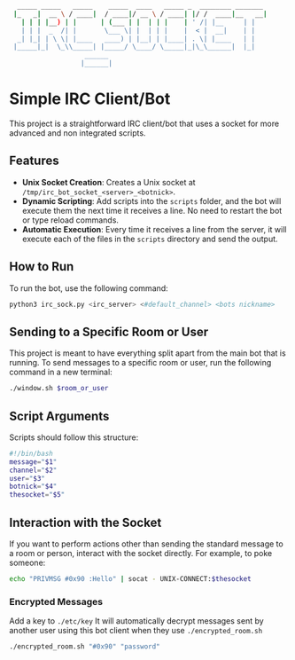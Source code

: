 ```bash
  _____ _____   _____    _____  ____   _____ _  ________ _______ 
 |_   _|  __ \ / ____|  / ____|/ __ \ / ____| |/ /  ____|__   __|
   | | | |__) | |      | (___ | |  | | |    | ' /| |__     | |   
   | | |  _  /| |       \___ \| |  | | |    |  < |  __|    | |   
  _| |_| | \ \| |____   ____) | |__| | |____| . \| |____   | |   
 |_____|_|  \_\\_____| |_____/ \____/ \_____|_|\_\______|  |_|   
                   ______                                        
                  |______|                                       
```
# Simple IRC Client/Bot

This project is a straightforward IRC client/bot that uses a socket for more advanced and non integrated scripts.

## Features

- **Unix Socket Creation**: Creates a Unix socket at `/tmp/irc_bot_socket_<server>_<botnick>`.
- **Dynamic Scripting**: Add scripts into the `scripts` folder, and the bot will execute them the next time it receives a line. No need to restart the bot or type reload commands.
- **Automatic Execution**: Every time it receives a line from the server, it will execute each of the files in the `scripts` directory and send the output.

## How to Run

To run the bot, use the following command:

```bash
python3 irc_sock.py <irc_server> <#default_channel> <bots nickname>
```

## Sending to a Specific Room or User
This project is meant to have everything split apart from the main bot that is running.
To send messages to a specific room or user, run the following command in a new terminal:

```bash
./window.sh $room_or_user
```


## Script Arguments

Scripts should follow this structure:

```bash
#!/bin/bash
message="$1"
channel="$2"
user="$3"
botnick="$4"
thesocket="$5"

```

## Interaction with the Socket

If you want to perform actions other than sending the standard message to a room or person, interact with the socket directly. For example, to poke someone:

```bash
echo "PRIVMSG #0x90 :Hello" | socat - UNIX-CONNECT:$thesocket
```

### Encrypted Messages

Add a key to `./etc/key`
It will automatically decrypt messages sent by another user using this bot client when they use `./encrypted_room.sh`
```bash
./encrypted_room.sh "#0x90" "password"
```
